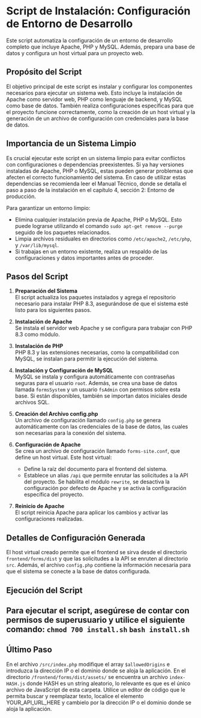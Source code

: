 # Script de Instalación: Configuración de Entorno de Desarrollo

Este script automatiza la configuración de un entorno de desarrollo completo que incluye Apache, PHP y MySQL. Además, prepara una base de datos y configura un host virtual para un proyecto web.

## Propósito del Script

El objetivo principal de este script es instalar y configurar los componentes necesarios para ejecutar un sistema web. Esto incluye la instalación de Apache como servidor web, PHP como lenguaje de backend, y MySQL como base de datos. También realiza configuraciones específicas para que el proyecto funcione correctamente, como la creación de un host virtual y la generación de un archivo de configuración con credenciales para la base de datos.

## Importancia de un Sistema Limpio

Es crucial ejecutar este script en un sistema limpio para evitar conflictos con configuraciones o dependencias preexistentes. Si ya hay versiones instaladas de Apache, PHP o MySQL, estas pueden generar problemas que afecten el correcto funcionamiento del sistema.
En caso de utilizar estas dependencias se recomienda leer el Manual Técnico, donde se detalla el paso a paso de la instalación en el capítulo 4, sección 2: Entorno de producción.

Para garantizar un entorno limpio:
- Elimina cualquier instalación previa de Apache, PHP o MySQL. Esto puede lograrse utilizando el comando `sudo apt-get remove --purge` seguido de los paquetes relacionados.
- Limpia archivos residuales en directorios como `/etc/apache2`, `/etc/php`, y `/var/lib/mysql`.
- Si trabajas en un entorno existente, realiza un respaldo de las configuraciones y datos importantes antes de proceder.

## Pasos del Script

1. **Preparación del Sistema**  
   El script actualiza los paquetes instalados y agrega el repositorio necesario para instalar PHP 8.3, asegurándose de que el sistema esté listo para los siguientes pasos.

2. **Instalación de Apache**  
   Se instala el servidor web Apache y se configura para trabajar con PHP 8.3 como módulo.

3. **Instalación de PHP**  
   PHP 8.3 y las extensiones necesarias, como la compatibilidad con MySQL, se instalan para permitir la ejecución del sistema.

4. **Instalación y Configuración de MySQL**  
   MySQL se instala y configura automáticamente con contraseñas seguras para el usuario `root`. Además, se crea una base de datos llamada `formsSystem` y un usuario `fsAdmin` con permisos sobre esta base. Si están disponibles, también se importan datos iniciales desde archivos SQL.

5. **Creación del Archivo config.php**  
   Un archivo de configuración llamado `config.php` se genera automáticamente con las credenciales de la base de datos, las cuales son necesarias para la conexión del sistema.

6. **Configuración de Apache**  
   Se crea un archivo de configuración llamado `forms-site.conf`, que define un host virtual. Este host virtual:
   - Define la raíz del documento para el frontend del sistema.
   - Establece un alias `/api` que permite enrutar las solicitudes a la API del proyecto.
   Se habilita el módulo `rewrite`, se desactiva la configuración por defecto de Apache y se activa la configuración específica del proyecto.

7. **Reinicio de Apache**  
   El script reinicia Apache para aplicar los cambios y activar las configuraciones realizadas.

## Detalles de Configuración Generada

El host virtual creado permite que el frontend se sirva desde el directorio `frontend/forms/dist` y que las solicitudes a la API se enruten al directorio `src`. Además, el archivo `config.php` contiene la información necesaria para que el sistema se conecte a la base de datos configurada.

## Ejecución del Script

Para ejecutar el script, asegúrese de contar con permisos de superusuario y utilice el siguiente comando:
`chmod 700 install.sh`
`bash install.sh`
---

## Último Paso
En el archivo `/src/index.php` modifique el array `$allowedOrigins` e introduzca la dirección IP o el dominio donde se aloja la aplicación.
En el directorio `/frontend/forms/dist/assets/` se encuentra un archivo `index-HASH.js` donde HASH es un string aleatorio, lo relevante es que es el único archivo de JavaScript de esta carpeta. Utilice un editor de código que le permita buscar y reemplazar texto, localice el elemento YOUR_API_URL_HERE y cambielo por la dirección IP o el dominio donde se aloja la aplicación.
